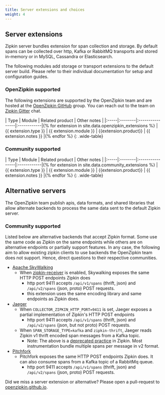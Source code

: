 ```yaml
---
title: Server extensions and choices
weight: 4
---
```


## Server extensions
Zipkin server bundles extension for span collection and storage. By default spans can be collected over http, Kafka or RabbitMQ transports and stored in-memory or in MySQL, Cassandra or Elasticsearch.

The following modules add storage or transport extensions to the default server build.
Please refer to their individual documentation for setup and configuration guides.

### OpenZipkin supported

The following extensions are supported by the OpenZipkin team and are hosted at
the [OpenZipkin GitHub](https://github.com/openzipkin/) group. You can reach out to
the team on [Zipkin Gitter](https://gitter.im/openzipkin/zipkin/) chat.

| Type | Module | Related product | Other notes |
|:-----|:--------|:----------------|:------------|{% for extension in site.data.openzipkin_extensions %}
| {{ extension.type }} | {{ extension.module }} | {{extension.product}} | {{ extension.notes }} |{% endfor %}
{: .wide-table}

### Community supported

| Type | Module | Related product | Other notes |
|:-----|:--------|:----------------|:------------|{% for extension in site.data.community_extensions %}
| {{ extension.type }} | {{ extension.module }} | {{extension.product}} | {{ extension.notes }} |{% endfor %}
{: .wide-table}


## Alternative servers

The OpenZipkin team publish apis, data formats, and shared libraries that allow alternate backends to process the
same data sent to the default Zipkin server.

### Community supported

Listed below are alternative backends that accept Zipkin format. Some use the same code as Zipkin on the same endpoints while others are on alternative endpoints or partially support features. In any case, the following aim to allow existing zipkin clients to use backends the OpenZipkin team does not support. Hence, direct questions to their respective communities.
    
 - [Apache SkyWalking](https://github.com/apache/incubator-skywalking)
   - When [zipkin-receiver](https://github.com/apache/incubator-skywalking/blob/master/docs/en/setup/backend/backend-receivers.md) is enabled, Skywalking exposes the same HTTP POST endpoints Zipkin does
     - http port 9411 accepts `/api/v1/spans` (thrift, json) and `/api/v2/spans` (json, proto) POST requests.
     - this extension uses the same encoding library and same endpoints as Zipkin does.
 - [Jaeger](https://github.com/jaegertracing/jaeger)
   - When `COLLECTOR_ZIPKIN_HTTP_PORT=9411` is set, Jaeger exposes a partial implementation of Zipkin's HTTP POST endpoints
     - http port 9411 accepts `/api/v1/spans` (thrift, json) and `/api/v2/spans` (json, but not proto) POST requests.
   - When `SPAN_STORAGE_TYPE=kafka` and `zipkin-thrift`, Jaeger reads Zipkin v1 thrift encoded span messages from a Kafka topic.
     - Note: The above is a [deprecated practice](https://github.com/openzipkin/zipkin/tree/master/zipkin-collector/kafka#legacy-encoding) in Zipkin. Most instrumentation bundle multiple spans per message in v2 format.
 - [Pitchfork](https://github.com/HotelsDotCom/pitchfork)
   - Pitchfork exposes the same HTTP POST endpoints Zipkin does. It can also consume spans from a Kafka topic of a RabbitMq queue.
     - http port 9411 accepts `/api/v1/spans` (thrift, json) and `/api/v2/spans` (json, proto) POST requests.

Did we miss a server extension or alternative? Please open a pull-request to
[openzipkin.github.io](https://github.com/openzipkin/openzipkin.github.io).

